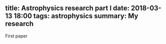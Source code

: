 title: Astrophysics research part I
date: 2018-03-13 18:00
tags: astrophysics
summary: My research
---

First paper
